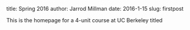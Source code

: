 title: Spring 2016
author: Jarrod Millman
date: 2016-1-15
slug: firstpost

This is the homepage for a 4-unit course at UC Berkeley titled
